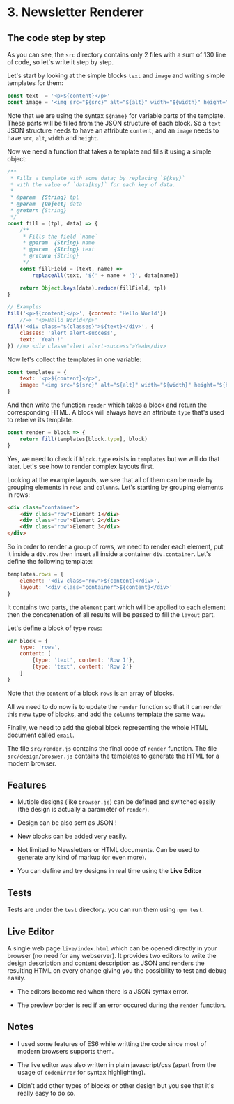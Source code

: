 # 3. Newsletter Renderer

## The code step by step

As you can see, the `src` directory contains only 2 files with a sum of 130 line of code, so let's write it step by step.

Let's start by looking at the simple blocks `text` and `image` and writing simple templates for them:

```javascript
const text  = '<p>${content}</p>'
const image = '<img src="${src}" alt="${alt}" width="${width}" height="${height}"/>'
```

Note that we are using the syntax `${name}` for variable parts of the template. These parts will be filled from the JSON structure of each block. So a `text` JSON structure needs to have an attribute `content`; and an `image` needs to have `src`, `alt`, `width` and `height`.

Now we need a function that takes a template and fills it using a simple object:
```javascript
/**
 * Fills a template with some data; by replacing `${key}`
 * with the value of `data[key]` for each key of data.
 *
 * @param  {String} tpl
 * @param  {Object} data
 * @return {String}
 */
const fill = (tpl, data) => {
    /**
     * Fills the field `name`
     * @param  {String} name
     * @param  {String} text
     * @return {String}
     */
    const fillField = (text, name) =>
        replaceAll(text, '${' + name + '}', data[name])

    return Object.keys(data).reduce(fillField, tpl)
}

// Examples
fill('<p>${content}</p>', {content: 'Hello World'}) 
    //=> '<p>Hello World</p>'
fill('<div class="${classes}">${text}</div>', {
    classes: 'alert alert-success',
    text: 'Yeah !'
}) //=> <div class="alert alert-success">Yeah</div>
```

Now let's collect the templates in one variable:

```javascript
const templates = {
    text: '<p>${content}</p>',
    image: '<img src="${src}" alt="${alt}" width="${width}" height="${height}"/>'
}
```

And then write the function `render` which takes a block and return the corresponding HTML. A block will always have an attribute `type` that's used to retreive its template.

```javascript
const render = block => {
    return fill(templates[block.type], block)
}
```

Yes, we need to check if `block.type` exists in `templates` but we will do that later. Let's see how to render complex layouts first.

Looking at the example layouts, we see that all of them can be made by grouping elements in `rows` and `columns`. Let's starting by grouping elements in rows:

```html
<div class="container">
    <div class="row">Element 1</div>
    <div class="row">Element 2</div>
    <div class="row">Element 3</div>
</div>
```

So in order to render a group of rows, we need to render each element, put it inside a `div.row` then insert all inside a container `div.container`. Let's define the following template:

```javascript
templates.rows = {
    element: '<div class="row">${content}</div>',
    layout: '<div class="container">${content}</div>'
}
```

It contains two parts, the `element` part which will be applied to each element then the concatenation of all results will be passed to fill the `layout` part.

Let's define a block of type `rows`:
```javascript
var block = {
    type: 'rows',
    content: [
        {type: 'text', content: 'Row 1'},
        {type: 'text', content: 'Row 2'}
    ]
}
```

Note that the `content` of a block `rows` is an array of blocks.

All we need to do now is to update the `render` function so that it can render this new type of blocks, and add the `columns` template the same way.

Finally, we need to add the global block representing the whole HTML document called `email`.

The file `src/render.js` contains the final code of `render` function.
The file `src/design/broswer.js` contains the templates to generate the HTML for a modern browser.

## Features

- Mutiple designs (like `browser.js`) can be defined and switched easily (the design is actually a parameter of `render`).

- Design can be also sent as JSON !

- New blocks can be added very easily.

- Not limited to Newsletters or HTML documents. Can be used to generate any kind of markup (or even more).

- You can define and try designs in real time using the **Live Editor**

## Tests

Tests are under the `test` directory. you can run them using `npm test`.

## Live Editor

A single web page `live/index.html` which can be opened directly in your browser (no need for any webserver). It provides two editors to write the design description and content description as JSON and renders the resulting HTML on every change giving you the possibility to test and debug easily.

- The editors become red when there is a JSON syntax error.

- The preview border is red if an error occured during the `render` function.

## Notes

- I used some features of ES6 while writting the code since most of modern browsers supports them.

- The live editor was also written in plain javascript/css (apart from the usage of `codemirror` for syntax highlighting).

- Didn't add other types of blocks or other design but you see that it's really easy to do so.
